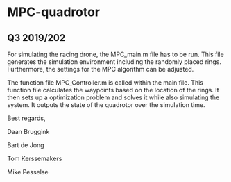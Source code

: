 # MPC-quadrotor
Q3 2019/202
------------------------------------------------------

For simulating the racing drone, the MPC_main.m file has
to be run. This file generates the simulation environment
including the randomly placed rings. Furthermore, the 
settings for the MPC algorithm can be adjusted.

The function file MPC_Controller.m is called within the
main file. This function file calculates the waypoints
based on the location of the rings. It then sets up
a optimization problem and solves it while also simulating
the system. It outputs the state of the quadrotor over the
simulation time.

Best regards,

Daan Bruggink

Bart de Jong

Tom Kerssemakers

Mike Pesselse
